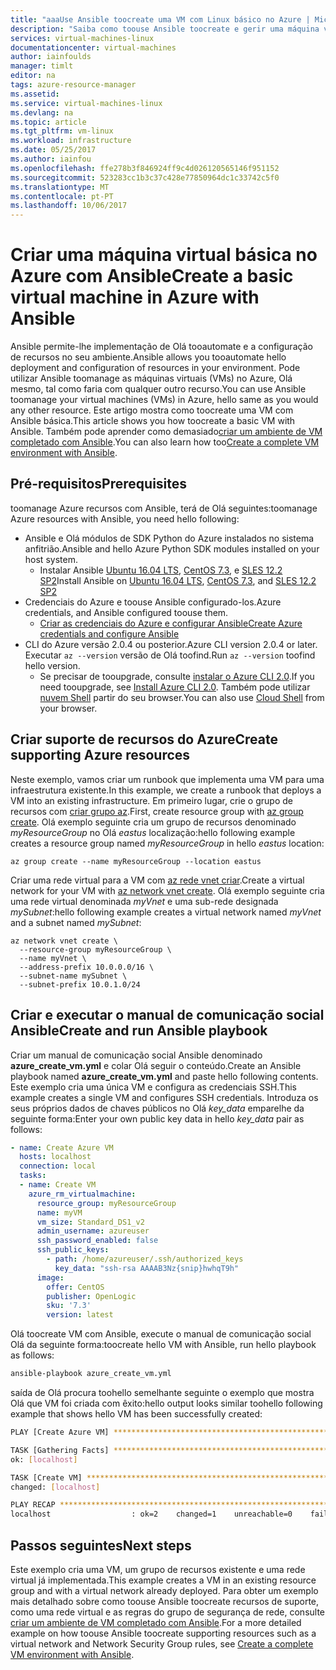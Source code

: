 ```yaml
---
title: "aaaUse Ansible toocreate uma VM com Linux básico no Azure | Microsoft Docs"
description: "Saiba como toouse Ansible toocreate e gerir uma máquina virtual de Linux básica no Azure"
services: virtual-machines-linux
documentationcenter: virtual-machines
author: iainfoulds
manager: timlt
editor: na
tags: azure-resource-manager
ms.assetid: 
ms.service: virtual-machines-linux
ms.devlang: na
ms.topic: article
ms.tgt_pltfrm: vm-linux
ms.workload: infrastructure
ms.date: 05/25/2017
ms.author: iainfou
ms.openlocfilehash: ffe278b3f846924ff9c4d026120565146f951152
ms.sourcegitcommit: 523283cc1b3c37c428e77850964dc1c33742c5f0
ms.translationtype: MT
ms.contentlocale: pt-PT
ms.lasthandoff: 10/06/2017
---
```

# <a name="create-a-basic-virtual-machine-in-azure-with-ansible"></a><span data-ttu-id="eb1d8-103">Criar uma máquina virtual básica no Azure com Ansible</span><span class="sxs-lookup"><span data-stu-id="eb1d8-103">Create a basic virtual machine in Azure with Ansible</span></span>
<span data-ttu-id="eb1d8-104">Ansible permite-lhe implementação de Olá tooautomate e a configuração de recursos no seu ambiente.</span><span class="sxs-lookup"><span data-stu-id="eb1d8-104">Ansible allows you tooautomate hello deployment and configuration of resources in your environment.</span></span> <span data-ttu-id="eb1d8-105">Pode utilizar Ansible toomanage as máquinas virtuais (VMs) no Azure, Olá mesmo, tal como faria com qualquer outro recurso.</span><span class="sxs-lookup"><span data-stu-id="eb1d8-105">You can use Ansible toomanage your virtual machines (VMs) in Azure, hello same as you would any other resource.</span></span> <span data-ttu-id="eb1d8-106">Este artigo mostra como toocreate uma VM com Ansible básica.</span><span class="sxs-lookup"><span data-stu-id="eb1d8-106">This article shows you how toocreate a basic VM with Ansible.</span></span> <span data-ttu-id="eb1d8-107">Também pode aprender como demasiado[criar um ambiente de VM completado com Ansible](ansible-create-complete-vm.md).</span><span class="sxs-lookup"><span data-stu-id="eb1d8-107">You can also learn how too[Create a complete VM environment with Ansible](ansible-create-complete-vm.md).</span></span>


## <a name="prerequisites"></a><span data-ttu-id="eb1d8-108">Pré-requisitos</span><span class="sxs-lookup"><span data-stu-id="eb1d8-108">Prerequisites</span></span>
<span data-ttu-id="eb1d8-109">toomanage Azure recursos com Ansible, terá de Olá seguintes:</span><span class="sxs-lookup"><span data-stu-id="eb1d8-109">toomanage Azure resources with Ansible, you need hello following:</span></span>

- <span data-ttu-id="eb1d8-110">Ansible e Olá módulos de SDK Python do Azure instalados no sistema anfitrião.</span><span class="sxs-lookup"><span data-stu-id="eb1d8-110">Ansible and hello Azure Python SDK modules installed on your host system.</span></span>
    - <span data-ttu-id="eb1d8-111">Instalar Ansible [Ubuntu 16.04 LTS](ansible-install-configure.md#ubuntu-1604-lts), [CentOS 7.3](ansible-install-configure.md#centos-73), e [SLES 12.2 SP2](ansible-install-configure.md#sles-122-sp2)</span><span class="sxs-lookup"><span data-stu-id="eb1d8-111">Install Ansible on [Ubuntu 16.04 LTS](ansible-install-configure.md#ubuntu-1604-lts), [CentOS 7.3](ansible-install-configure.md#centos-73), and [SLES 12.2 SP2](ansible-install-configure.md#sles-122-sp2)</span></span>
- <span data-ttu-id="eb1d8-112">Credenciais do Azure e toouse Ansible configurado-los.</span><span class="sxs-lookup"><span data-stu-id="eb1d8-112">Azure credentials, and Ansible configured toouse them.</span></span>
    - [<span data-ttu-id="eb1d8-113">Criar as credenciais do Azure e configurar Ansible</span><span class="sxs-lookup"><span data-stu-id="eb1d8-113">Create Azure credentials and configure Ansible</span></span>](ansible-install-configure.md#create-azure-credentials)
- <span data-ttu-id="eb1d8-114">CLI do Azure versão 2.0.4 ou posterior.</span><span class="sxs-lookup"><span data-stu-id="eb1d8-114">Azure CLI version 2.0.4 or later.</span></span> <span data-ttu-id="eb1d8-115">Executar `az --version` versão de Olá toofind.</span><span class="sxs-lookup"><span data-stu-id="eb1d8-115">Run `az --version` toofind hello version.</span></span> 
    - <span data-ttu-id="eb1d8-116">Se precisar de tooupgrade, consulte [instalar o Azure CLI 2.0]( /cli/azure/install-azure-cli).</span><span class="sxs-lookup"><span data-stu-id="eb1d8-116">If you need tooupgrade, see [Install Azure CLI 2.0]( /cli/azure/install-azure-cli).</span></span> <span data-ttu-id="eb1d8-117">Também pode utilizar [nuvem Shell](/azure/cloud-shell/quickstart) partir do seu browser.</span><span class="sxs-lookup"><span data-stu-id="eb1d8-117">You can also use [Cloud Shell](/azure/cloud-shell/quickstart) from your browser.</span></span>


## <a name="create-supporting-azure-resources"></a><span data-ttu-id="eb1d8-118">Criar suporte de recursos do Azure</span><span class="sxs-lookup"><span data-stu-id="eb1d8-118">Create supporting Azure resources</span></span>
<span data-ttu-id="eb1d8-119">Neste exemplo, vamos criar um runbook que implementa uma VM para uma infraestrutura existente.</span><span class="sxs-lookup"><span data-stu-id="eb1d8-119">In this example, we create a runbook that deploys a VM into an existing infrastructure.</span></span> <span data-ttu-id="eb1d8-120">Em primeiro lugar, crie o grupo de recursos com [criar grupo az](/cli/azure/vm#create).</span><span class="sxs-lookup"><span data-stu-id="eb1d8-120">First, create resource group with [az group create](/cli/azure/vm#create).</span></span> <span data-ttu-id="eb1d8-121">Olá exemplo seguinte cria um grupo de recursos denominado *myResourceGroup* no Olá *eastus* localização:</span><span class="sxs-lookup"><span data-stu-id="eb1d8-121">hello following example creates a resource group named *myResourceGroup* in hello *eastus* location:</span></span>

```azurecli
az group create --name myResourceGroup --location eastus
```

<span data-ttu-id="eb1d8-122">Criar uma rede virtual para a VM com [az rede vnet criar](/cli/azure/network/vnet#create).</span><span class="sxs-lookup"><span data-stu-id="eb1d8-122">Create a virtual network for your VM with [az network vnet create](/cli/azure/network/vnet#create).</span></span> <span data-ttu-id="eb1d8-123">Olá exemplo seguinte cria uma rede virtual denominada *myVnet* e uma sub-rede designada *mySubnet*:</span><span class="sxs-lookup"><span data-stu-id="eb1d8-123">hello following example creates a virtual network named *myVnet* and a subnet named *mySubnet*:</span></span>

```azurecli
az network vnet create \
  --resource-group myResourceGroup \
  --name myVnet \
  --address-prefix 10.0.0.0/16 \
  --subnet-name mySubnet \
  --subnet-prefix 10.0.1.0/24
```


## <a name="create-and-run-ansible-playbook"></a><span data-ttu-id="eb1d8-124">Criar e executar o manual de comunicação social Ansible</span><span class="sxs-lookup"><span data-stu-id="eb1d8-124">Create and run Ansible playbook</span></span>
<span data-ttu-id="eb1d8-125">Criar um manual de comunicação social Ansible denominado **azure_create_vm.yml** e colar Olá seguir o conteúdo.</span><span class="sxs-lookup"><span data-stu-id="eb1d8-125">Create an Ansible playbook named **azure_create_vm.yml** and paste hello following contents.</span></span> <span data-ttu-id="eb1d8-126">Este exemplo cria uma única VM e configura as credenciais SSH.</span><span class="sxs-lookup"><span data-stu-id="eb1d8-126">This example creates a single VM and configures SSH credentials.</span></span> <span data-ttu-id="eb1d8-127">Introduza os seus próprios dados de chaves públicos no Olá *key_data* emparelhe da seguinte forma:</span><span class="sxs-lookup"><span data-stu-id="eb1d8-127">Enter your own public key data in hello *key_data* pair as follows:</span></span>

```yaml
- name: Create Azure VM
  hosts: localhost
  connection: local
  tasks:
  - name: Create VM
    azure_rm_virtualmachine:
      resource_group: myResourceGroup
      name: myVM
      vm_size: Standard_DS1_v2
      admin_username: azureuser
      ssh_password_enabled: false
      ssh_public_keys: 
        - path: /home/azureuser/.ssh/authorized_keys
          key_data: "ssh-rsa AAAAB3Nz{snip}hwhqT9h"
      image:
        offer: CentOS
        publisher: OpenLogic
        sku: '7.3'
        version: latest
```

<span data-ttu-id="eb1d8-128">Olá toocreate VM com Ansible, execute o manual de comunicação social Olá da seguinte forma:</span><span class="sxs-lookup"><span data-stu-id="eb1d8-128">toocreate hello VM with Ansible, run hello playbook as follows:</span></span>

```bash
ansible-playbook azure_create_vm.yml
```

<span data-ttu-id="eb1d8-129">saída de Olá procura toohello semelhante seguinte o exemplo que mostra Olá que VM foi criada com êxito:</span><span class="sxs-lookup"><span data-stu-id="eb1d8-129">hello output looks similar toohello following example that shows hello VM has been successfully created:</span></span>

```bash
PLAY [Create Azure VM] ****************************************************

TASK [Gathering Facts] ****************************************************
ok: [localhost]

TASK [Create VM] **********************************************************
changed: [localhost]

PLAY RECAP ****************************************************************
localhost                  : ok=2    changed=1    unreachable=0    failed=0
```


## <a name="next-steps"></a><span data-ttu-id="eb1d8-130">Passos seguintes</span><span class="sxs-lookup"><span data-stu-id="eb1d8-130">Next steps</span></span>
<span data-ttu-id="eb1d8-131">Este exemplo cria uma VM, um grupo de recursos existente e uma rede virtual já implementada.</span><span class="sxs-lookup"><span data-stu-id="eb1d8-131">This example creates a VM in an existing resource group and with a virtual network already deployed.</span></span> <span data-ttu-id="eb1d8-132">Para obter um exemplo mais detalhado sobre como toouse Ansible toocreate recursos de suporte, como uma rede virtual e as regras do grupo de segurança de rede, consulte [criar um ambiente de VM completado com Ansible](ansible-create-complete-vm.md).</span><span class="sxs-lookup"><span data-stu-id="eb1d8-132">For a more detailed example on how toouse Ansible toocreate supporting resources such as a virtual network and Network Security Group rules, see [Create a complete VM environment with Ansible](ansible-create-complete-vm.md).</span></span>

